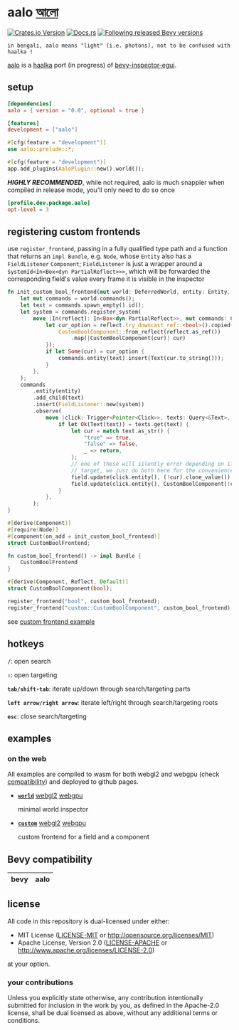 # aalo [আলো](https://translate.google.com/?sl=bn&tl=en&text=%E0%A6%86%E0%A6%B2%E0%A7%8B&op=translate)

[![Crates.io Version](https://img.shields.io/crates/v/aalo?style=for-the-badge)](https://crates.io/crates/aalo)
[![Docs.rs](https://img.shields.io/docsrs/aalo?style=for-the-badge)](https://docs.rs/aalo)
[![Following released Bevy versions](https://img.shields.io/badge/Bevy%20tracking-released%20version-lightblue?style=for-the-badge)](https://bevyengine.org/learn/quick-start/plugin-development/#main-branch-tracking)

```text
in bengali, aalo means "light" (i.e. photons), not to be confused with haalka !
```

[aalo](https://github.com/databasedav/aalo) is a [haalka](https://github.com/databasedav/haalka) port (in progress) of [bevy-inspector-egui](https://github.com/jakobhellermann/bevy-inspector-egui).

## setup

```toml
[dependencies]
aalo = { version = "0.0", optional = true }

[features]
development = ["aalo"]
```

```rust
#[cfg(feature = "development")]
use aalo::prelude::*;

#[cfg(feature = "development")]
app.add_plugins(AaloPlugin::new().world());
```

***HIGHLY RECOMMENDED***, while not required, aalo is much snappier when compiled in release mode, you'll only need to do so once

```toml
[profile.dev.package.aalo]
opt-level = 3 
```

## registering custom frontends

use `register_frontend`, passing in a fully qualified type path and a function that returns an `impl Bundle`, e.g. `Node`, whose `Entity` also has a `FieldListener` `Component`; `FieldListener` is just a wrapper around a `SystemId<In<Box<dyn PartialReflect>>>`, which will be forwarded the corresponding field's value every frame it is visible in the inspector

```rust no_run
fn init_custom_bool_frontend(mut world: DeferredWorld, entity: Entity, _: ComponentId) {
    let mut commands = world.commands();
    let text = commands.spawn_empty().id();
    let system = commands.register_system(
        move |In(reflect): In<Box<dyn PartialReflect>>, mut commands: Commands| {
            let cur_option = reflect.try_downcast_ref::<bool>().copied().or_else(|| {
                CustomBoolComponent::from_reflect(reflect.as_ref())
                    .map(|CustomBoolComponent(cur)| cur)
            });
            if let Some(cur) = cur_option {
                commands.entity(text).insert(Text(cur.to_string()));
            }
        },
    );
    commands
        .entity(entity)
        .add_child(text)
        .insert(FieldListener::new(system))
        .observe(
            move |click: Trigger<Pointer<Click>>, texts: Query<&Text>, mut field: TargetField| {
                if let Ok(Text(text)) = texts.get(text) {
                    let cur = match text.as_str() {
                        "true" => true,
                        "false" => false,
                        _ => return,
                    };
                    // one of these will silently error depending on if it's the field or component
                    // target, we just do both here for the convenience of using the same frontend
                    field.update(click.entity(), (!cur).clone_value());
                    field.update(click.entity(), CustomBoolComponent(!cur).clone_value());
                }
            },
        );
}

#[derive(Component)]
#[require(Node)]
#[component(on_add = init_custom_bool_frontend)]
struct CustomBoolFrontend;

fn custom_bool_frontend() -> impl Bundle {
    CustomBoolFrontend
}

#[derive(Component, Reflect, Default)]
struct CustomBoolComponent(bool);

register_frontend("bool", custom_bool_frontend);
register_frontend("custom::CustomBoolComponent", custom_bool_frontend);
```

see [custom frontend example](https://github.com/databasedav/aalo/blob/main/examples/custom.rs)

## hotkeys

**`/`**: open search

**`:`**: open targeting

**`tab/shift-tab`**: iterate up/down through search/targeting parts

**`left arrow/right arrow`**: iterate left/right through search/targeting roots

**`esc`**: close search/targeting

## examples

### on the web

All examples are compiled to wasm for both webgl2 and webgpu (check [compatibility](<https://github.com/gpuweb/gpuweb/wiki/Implementation-Status#implementation-status>)) and deployed to github pages.

- [**`world`**](https://github.com/databasedav/aalo/blob/main/examples/world.rs) [webgl2](https://databasedav.github.io/aalo/examples/webgl2/world/) [webgpu](https://databasedav.github.io/aalo/examples/webgpu/world/)

    minimal world inspector

- [**`custom`**](https://github.com/databasedav/aalo/blob/main/examples/custom.rs) [webgl2](https://databasedav.github.io/aalo/examples/webgl2/custom/) [webgpu](https://databasedav.github.io/aalo/examples/webgpu/custom/)

    custom frontend for a field and a component

## Bevy compatibility

|bevy|aalo|
|-|-|

## license
All code in this repository is dual-licensed under either:

- MIT License ([LICENSE-MIT](https://github.com/databasedav/aalo/blob/main/LICENSE-MIT) or <http://opensource.org/licenses/MIT>)
- Apache License, Version 2.0 ([LICENSE-APACHE](https://github.com/databasedav/aalo/blob/main/LICENSE-APACHE) or <http://www.apache.org/licenses/LICENSE-2.0>)

at your option.

### your contributions
Unless you explicitly state otherwise, any contribution intentionally submitted for inclusion in the work by you, as defined in the Apache-2.0 license, shall be dual licensed as above, without any additional terms or conditions.
